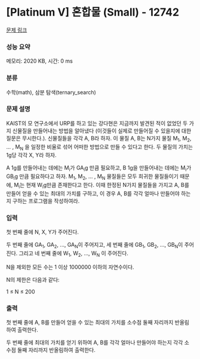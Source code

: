 # [Platinum V] 혼합물 (Small) - 12742 

[문제 링크](https://www.acmicpc.net/problem/12742) 

### 성능 요약

메모리: 2020 KB, 시간: 0 ms

### 분류

수학(math), 삼분 탐색(ternary_search)

### 문제 설명

<p>KAIST의 모 연구소에서 URP를 하고 있는 강다현은 지금까지 발견된 적이 없었던 두 가지 신물질을 만들어내는 방법을 알아냈다 (이것들이 실제로 만들어질 수 있을지에 대한 질문은 무시한다.). 신물질들을 각각 A, B라 하자. 이 물질 A, B는 N가지 물질 M<sub>1</sub>, M<sub>2</sub>, … , M<sub>N</sub> 을 일정한 비율로 섞어 어떠한 방법으로 만들 수 있다고 한다. 두 물질의 가치는 1g당 각각 X, Y라 하자.</p>

<p>A 1g를 만들어내는 데에는 M<sub>i</sub>가 GA<sub>i</sub>g 만큼 필요하고, B 1g을 만들어내는 데에는 M<sub>i</sub>가 GB<sub>i</sub>g 만큼 필요하다고 하자. M<sub>1</sub>, M<sub>2</sub>, … , M<sub>N</sub> 물질들은 모두 희귀한 물질들이기 때문에, M<sub>i</sub>는 현재 W<sub>i</sub>g만큼 존재한다고 한다. 이때 한정된 N가지 물질들을 가지고 A, B를 만들어 얻을 수 있는 최대의 가치를 구하고, 이 경우 A, B를 각각 얼마나 만들어야 하는지 구하는 프로그램을 작성하여라.</p>

### 입력 

 <p>첫 번째 줄에 N, X, Y가 주어진다.</p>

<p>두 번째 줄에 GA<sub>1</sub>, GA<sub>2</sub>, ..., GA<sub>N</sub>이 주어지고, 세 번째 줄에 GB<sub>1</sub>, GB<sub>2</sub>, ..., GB<sub>N</sub>이 주어진다. 그리고 네 번째 줄에 W<sub>1</sub>, W<sub>2</sub>, ..., W<sub>N</sub> 이 주어진다.</p>

<p>N을 제외한 모든 수는 1 이상 1000000 이하의 자연수이다.</p>

<p>N의 제한은 다음과 같다:</p>

<p>1 ≤ N ≤ 200</p>

### 출력 

 <p>첫 번째 줄에 A, B를 만들어 얻을 수 있는 최대의 가치를 소수점 둘째 자리까지 반올림 하여 출력한다.</p>

<p>두 번째 줄에 최대의 가치를 얻기 위하여 A, B를 각각 얼마나 만들어야 하는지 각각 소 수점 둘째 자리까지 반올림하여 출력한다.</p>

